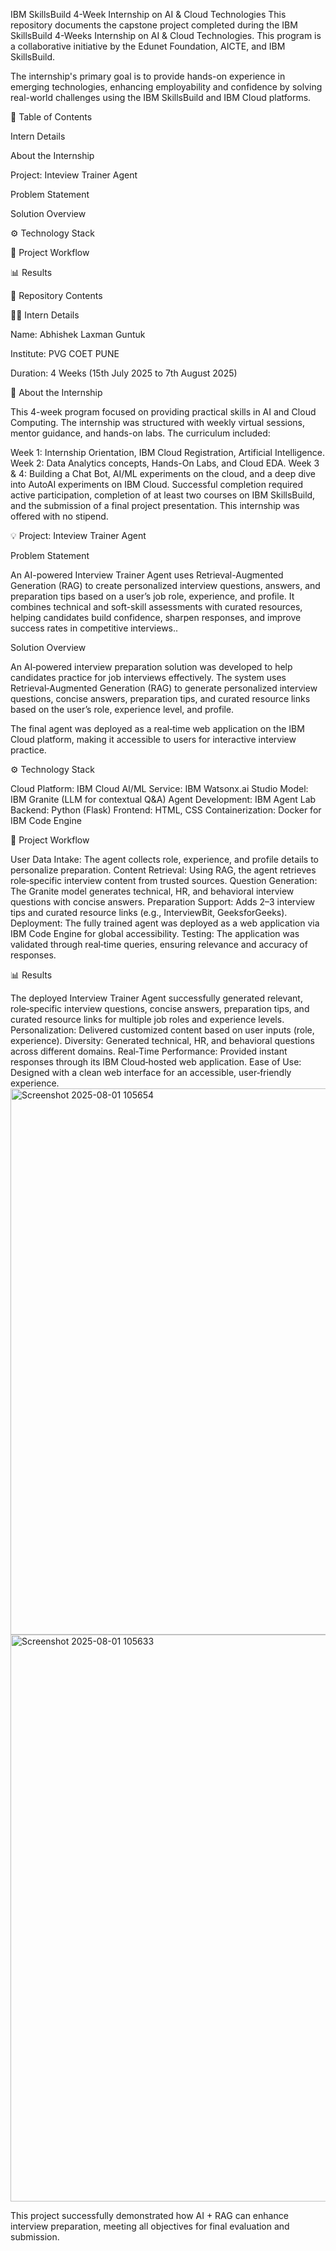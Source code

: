 IBM SkillsBuild 4-Week Internship on AI & Cloud Technologies
This repository documents the capstone project completed during the IBM SkillsBuild 4-Weeks Internship on AI & Cloud Technologies. This program is a collaborative initiative by the Edunet Foundation, AICTE, and IBM SkillsBuild.


The internship's primary goal is to provide hands-on experience in emerging technologies, enhancing employability and confidence by solving real-world challenges using the IBM SkillsBuild and IBM Cloud platforms.


📝 Table of Contents

Intern Details

About the Internship

Project: Inteview Trainer Agent

Problem Statement

Solution Overview

⚙️ Technology Stack

🚀 Project Workflow

📊 Results

📁 Repository Contents

👨‍💻 Intern Details

Name: Abhishek Laxman Guntuk

Institute: PVG COET PUNE

Duration: 4 Weeks (15th July 2025 to 7th August 2025)

📖 About the Internship

This 4-week program focused on providing practical skills in AI and Cloud Computing. The internship was structured with weekly virtual sessions, mentor guidance, and hands-on labs. The curriculum included:

Week 1: Internship Orientation, IBM Cloud Registration, Artificial Intelligence.
Week 2: Data Analytics concepts, Hands-On Labs, and Cloud EDA.
Week 3 & 4: Building a Chat Bot, AI/ML experiments on the cloud, and a deep dive into AutoAI experiments on IBM Cloud.
Successful completion required active participation, completion of at least two courses on IBM SkillsBuild, and the submission of a final project presentation. This internship was offered with no stipend.

💡 Project: Inteview Trainer Agent

Problem Statement

An AI-powered Interview Trainer Agent uses Retrieval-Augmented 
Generation (RAG) to create personalized interview questions, answers, 
and preparation tips based on a user’s job role, experience, and profile. 
It combines technical and soft-skill assessments with curated 
resources, helping candidates build confidence, sharpen responses, 
and improve success rates in competitive interviews..


Solution Overview

An AI‑powered interview preparation solution was developed to help candidates practice for job interviews effectively. The system uses Retrieval‑Augmented Generation (RAG) to generate personalized interview questions, concise answers, preparation tips, and curated resource links based on the user’s role, experience level, and profile.

The final agent was deployed as a real‑time web application on the IBM Cloud platform, making it accessible to users for interactive interview practice.

⚙️ Technology Stack

Cloud Platform: IBM Cloud
AI/ML Service: IBM Watsonx.ai Studio
Model: IBM Granite (LLM for contextual Q&A)
Agent Development: IBM Agent Lab
Backend: Python (Flask)
Frontend: HTML, CSS
Containerization: Docker for IBM Code Engine


🚀 Project Workflow

User Data Intake: The agent collects role, experience, and profile details to personalize preparation.
Content Retrieval: Using RAG, the agent retrieves role‑specific interview content from trusted sources.
Question Generation: The Granite model generates technical, HR, and behavioral interview questions with concise answers.
Preparation Support: Adds 2–3 interview tips and curated resource links (e.g., InterviewBit, GeeksforGeeks).
Deployment: The fully trained agent was deployed as a web application via IBM Code Engine for global accessibility.
Testing: The application was validated through real‑time queries, ensuring relevance and accuracy of responses.

📊 Results

The deployed Interview Trainer Agent successfully generated relevant, role‑specific interview questions, concise answers, preparation tips, and curated resource links for multiple job roles and experience levels.
Personalization: Delivered customized content based on user inputs (role, experience).
Diversity: Generated technical, HR, and behavioral questions across different domains.
Real‑Time Performance: Provided instant responses through its IBM Cloud‑hosted web application.
Ease of Use: Designed with a clean web interface for an accessible, user‑friendly experience.<img width="891" height="874" alt="Screenshot 2025-08-01 105654" src="https://github.com/user-attachments/assets/359fdbf0-1184-459d-b9b4-a48580969552" />
<img width="903" height="907" alt="Screenshot 2025-08-01 105633" src="https://github.com/user-attachments/assets/936d1db1-8c8e-489d-b1bf-1fd9a845bdfd" />

This project successfully demonstrated how AI + RAG can enhance interview preparation, meeting all objectives for final evaluation and submission.




